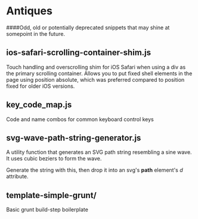 # Antiques #

####Odd, old or potentially deprecated snippets that may shine at somepoint in the future. 


## ios-safari-scrolling-container-shim.js
Touch handling and overscrolling shim for iOS Safari when using a div as the primary scrolling container. Allows you to put fixed shell elements in the page using position absolute, which was preferred compared to position fixed for older iOS versions.

## key_code_map.js
Code and name combos for common keyboard control keys

## svg-wave-path-string-generator.js

A utility function that generates an SVG path string resembling a sine wave. It uses cubic beziers to form the wave. 

Generate the string with this, then drop it into an svg's __path__ element's _d_ attribute. 

## template-simple-grunt/

Basic grunt build-step boilerplate